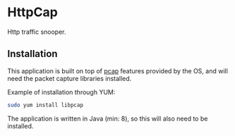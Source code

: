 # HttpCap

Http traffic snooper.

## Installation

This application is built on top of [pcap](https://en.wikipedia.org/wiki/Pcap) features provided by the OS, and will
need the packet capture libraries installed.

Example of installation through YUM:

```bash
sudo yum install libpcap
```

The application is written in Java (min: 8), so this will also need to be installed.

